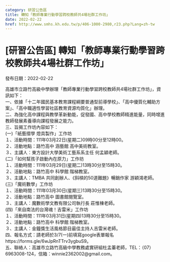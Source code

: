 ```yaml
---
category: 研習公告區
title: 轉知「教師專業行動學習跨校教師共4場社群工作坊」
date: 2022-02-22
href: http://www.smhs.kh.edu.tw/p/406-1000-2980,r23.php?Lang=zh-tw
---
```


# [研習公告區] 轉知「教師專業行動學習跨校教師共4場社群工作坊」

發布日期：2022-02-22

<div><div></div><div>高雄市立路竹高級中學辦理「教師專業行動學習跨校教師共4場社群工作坊」，資訊如下：<br> 一、依據「十二年國民基本教育課程綱要普通型前導學校」、「高中優質化輔助方案」、「高中職適性學習社區教育資源均質化」辦理。<br> 二、為強化高中課程與教學革新動能，促發國、高中學校教師精進能量，同時增進教師發展素養導向課程發展之能力。<br> 三、旨揭工作坊內容如下：<br> (一)「紙藝摺學 燈具製作」工作坊<br> １、活動時間：111年03月22日(星期二)09時00分至12時00。<br> ２、活動地點：路竹高中 涵藝館 高中美術教室。<br> ３、主講人：東方設計大學美術工藝系系主任 何孟穎老師。<br> (二)「如何幫孩子啟動內在原力」工作坊<br> １、活動時間：111年03月29日(星期二)13時30分至15時30。<br> ２、活動地點：路竹高中 科學館 階梯教室。<br> ３、主講人：TMBA 共同創辦人、《斜槓的50道難題》暢銷作家 游穎鴻老師。<br> (三)「魔術數學」工作坊<br> １、活動時間：111年03月30日(星期三)13時30分至15時30。<br> ２、活動地點：路竹高中 圖書館閱覽室。<br> ３、主講人：魔數術學文教有限公司執行長 莊惟棟老師。<br> (四)「來自南法的台灣魂！吉雷米」工作坊<br> １、活動時間：111年03月31日(星期四)13時30分至15時30。<br> ２、活動地點：路竹高中 科學館 階梯教室。<br> ３、主講人：金鐘獎生活風格節目最佳主持人吉雷米老師。<br> 四、報名方式：請老師於3/7(一)前填寫google表單報名https://forms.gle/6wJpRnTTrv3ygbuS9。<br> 五、聯絡人：高雄市立路竹高級中學教務處實研組杜孟蓁老師，TEL：（07）6963008-124，信箱：winnie2362002@gmail.com。</div></div>

